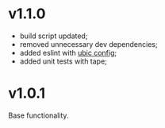 # v1.1.0

- build script updated;
- removed unnecessary dev dependencies;
- added eslint with [ubic config](https://www.npmjs.com/package/@ubic/eslint-config);
- added unit tests with tape;

# v1.0.1

Base functionality.
